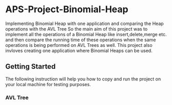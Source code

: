 # APS-Project-Binomial-Heap
Implementing Binomial Heap with one application and comparing the Heap operations with the AVL Tree
So the main aim of this project was to implement all the operations of a Binomial Heap like insert,delete,merge etc. and then compare the running time of these operations when the same operations is being performed on AVL Trees as well.
This project also invloves creating one application where Binomial Heaps can be used.

## Getting Started
The following instruction will help you how to copy and run the project on your local machine for testing purposes.

### AVL Tree

